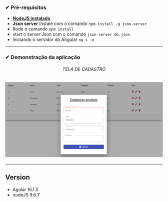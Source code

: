 
### ✔ Pré-requisitos
* [**NodeJS instalado**](https://nodejs.org/en)
* **Json server** Instale com o comando `npm install -g json-server` 
* Rode o comando `npm install`
* start o server Json com o comando `json-server db.json`
* Iniciando o servidor do Angular `ng s -o`
  
<HR>

  ### ✔ Demonstração da aplicação

<h6 align="center">TELA DE CADASTRO</h6>
<h4 align="center">
  <img alt="tela login" title="#Tela_Cdastro" src="https://github.com/emersonnnb/StudyRepository/blob/Master/src/imgs/cadastro.png" />
</h4>
<HR>


## Version
* Agular 16.1.5
* nodeJS 9.6.7

